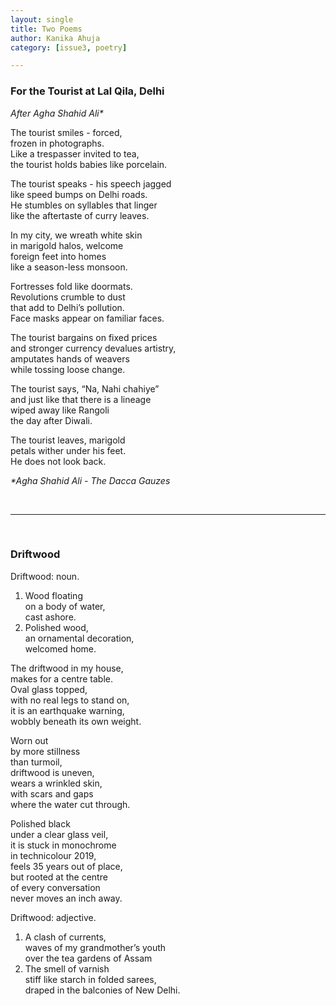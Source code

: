 ```yaml
---
layout: single
title: Two Poems
author: Kanika Ahuja
category: [issue3, poetry]

---
```


### For the Tourist at Lal Qila, Delhi

_After Agha Shahid Ali*_

The tourist smiles - forced,<br>
frozen in photographs. <br>
Like a trespasser invited to tea,<br>
the tourist holds babies like porcelain.<br>

The tourist speaks - his speech jagged<br>
like speed bumps on Delhi roads. <br>
He stumbles on syllables that linger <br>
like the aftertaste of curry leaves.<br>

In my city, we wreath white skin<br>
in marigold halos, welcome<br>
foreign feet into homes<br>
like a season-less monsoon.<br>

Fortresses fold like doormats. <br>
Revolutions crumble to dust<br>
that add to Delhi’s pollution.<br>
Face masks appear on familiar faces.<br>

The tourist bargains on fixed prices<br>
and stronger currency devalues artistry,<br>
amputates hands of weavers<br>
while tossing loose change.<br>

The tourist says, “Na, Nahi chahiye”<br>
and just like that there is a lineage<br>
wiped away like Rangoli <br>
the day after Diwali. <br>

The tourist leaves, marigold <br>
petals wither under his feet. <br>
He does not look back.<br>

_*Agha Shahid Ali - The Dacca Gauzes_

<br>
<hr>
<br>

### Driftwood

Driftwood: noun.<br>
1. Wood floating<br>
on a body of water,<br>
cast ashore.<br>
2. Polished wood,<br>
an ornamental decoration,<br>
welcomed home.<br>

The driftwood in my house,<br>
makes for a centre table.<br>
Oval glass topped,<br>
with no real legs to stand on,<br>
it is an earthquake warning,<br>
wobbly beneath its own weight.<br>

Worn out<br>
by more stillness <br>
than turmoil,<br>
driftwood is uneven,<br>
wears a wrinkled skin,<br>
with scars and gaps <br>
where the water cut through.<br>

Polished black<br>
under a clear glass veil, <br>
it is stuck in monochrome<br>
in technicolour 2019,<br>
feels 35 years out of place,<br>
but rooted at the centre<br>
of every conversation<br>
never moves an inch away.<br>

Driftwood: adjective.<br>
1. A clash of currents,<br>
waves of my grandmother’s youth<br>
over the tea gardens of Assam<br>
2. The smell of varnish<br>
stiff like starch in folded sarees,<br>
draped in the balconies of New Delhi.<br>
